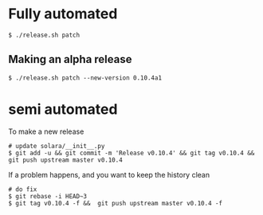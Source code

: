 
# Fully automated

    $ ./release.sh patch


## Making an alpha release


    $ ./release.sh patch --new-version 0.10.4a1


# semi automated
To make a new release
```
# update solara/__init__.py
$ git add -u && git commit -m 'Release v0.10.4' && git tag v0.10.4 && git push upstream master v0.10.4
```


If a problem happens, and you want to keep the history clean
```
# do fix
$ git rebase -i HEAD~3
$ git tag v0.10.4 -f &&  git push upstream master v0.10.4 -f
```
